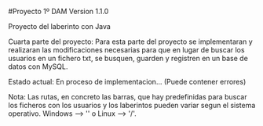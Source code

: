 #Proyecto 1º DAM Version 1.1.0

Proyecto del laberinto con Java

Cuarta parte del proyecto:
Para esta parte del proyecto se implementaran y realizaran las modificaciones necesarias para que en lugar de buscar los usuarios en un fichero txt, se busquen, guarden y registren en un base de datos con MySQL.

Estado actual: En proceso de implementacion... (Puede contener errores) 

Nota: Las rutas, en concreto las barras, que hay predefinidas para buscar los ficheros con los usuarios y los laberintos pueden variar segun el sistema operativo. Windows --> '\' o Linux --> '/'.
